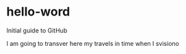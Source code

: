 # hello-word
Initial guide to GitHub

I am going to transver here my travels in time when I svisiono
